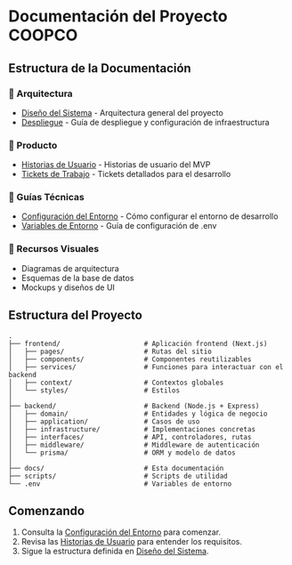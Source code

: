 # Documentación del Proyecto COOPCO

## Estructura de la Documentación

### 📂 Arquitectura
- [Diseño del Sistema](architecture/system-design.md) - Arquitectura general del proyecto
- [Despliegue](architecture/deployment.md) - Guía de despliegue y configuración de infraestructura

### 📂 Producto
- [Historias de Usuario](product/user-stories.md) - Historias de usuario del MVP
- [Tickets de Trabajo](product/tickets.md) - Tickets detallados para el desarrollo

### 📂 Guías Técnicas
- [Configuración del Entorno](technical/setup.md) - Cómo configurar el entorno de desarrollo
- [Variables de Entorno](technical/env-example.md) - Guía de configuración de .env

### 📂 Recursos Visuales
- Diagramas de arquitectura
- Esquemas de la base de datos
- Mockups y diseños de UI

## Estructura del Proyecto

```
.
├── frontend/                     # Aplicación frontend (Next.js)
│   ├── pages/                    # Rutas del sitio
│   ├── components/               # Componentes reutilizables
│   ├── services/                 # Funciones para interactuar con el backend
│   ├── context/                  # Contextos globales
│   └── styles/                   # Estilos
│
├── backend/                      # Backend (Node.js + Express)
│   ├── domain/                   # Entidades y lógica de negocio
│   ├── application/              # Casos de uso
│   ├── infrastructure/           # Implementaciones concretas
│   ├── interfaces/               # API, controladores, rutas
│   ├── middleware/               # Middleware de autenticación
│   └── prisma/                   # ORM y modelo de datos
│
├── docs/                         # Esta documentación
├── scripts/                      # Scripts de utilidad
└── .env                          # Variables de entorno
```

## Comenzando

1. Consulta la [Configuración del Entorno](technical/setup.md) para comenzar.
2. Revisa las [Historias de Usuario](product/user-stories.md) para entender los requisitos.
3. Sigue la estructura definida en [Diseño del Sistema](architecture/system-design.md). 